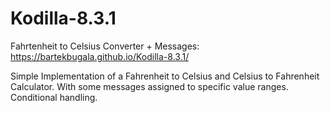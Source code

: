 # Kodilla-8.3.1
Fahrtenheit to Celsius Converter + Messages: https://bartekbugala.github.io/Kodilla-8.3.1/

Simple Implementation of a Fahrenheit to Celsius and Celsius to Fahrenheit Calculator.
With some messages assigned to specific value ranges.
Conditional handling.
